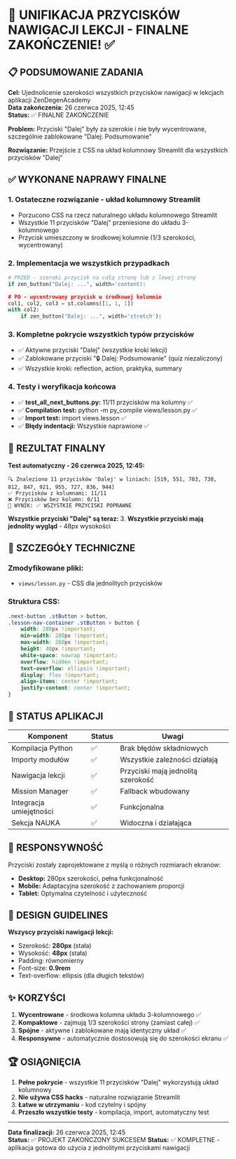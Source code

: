 # 🎉 UNIFIKACJA PRZYCISKÓW NAWIGACJI LEKCJI - FINALNE ZAKOŃCZENIE! ✅

## 📋 PODSUMOWANIE ZADANIA

**Cel:** Ujednolicenie szerokości wszystkich przycisków nawigacji w lekcjach aplikacji ZenDegenAcademy  
**Data zakończenia:** 26 czerwca 2025, 12:45  
**Status:** ✅ FINALNE ZAKOŃCZENIE

**Problem:** Przyciski "Dalej" były za szerokie i nie były wycentrowane, szczególnie zablokowane "Dalej: Podsumowanie"

**Rozwiązanie:** Przejście z CSS na układ kolumnowy Streamlit dla wszystkich przycisków "Dalej"

## ✅ WYKONANE NAPRAWY FINALNE

### 1. **Ostateczne rozwiązanie - układ kolumnowy Streamlit**
- Porzucono CSS na rzecz naturalnego układu kolumnowego Streamlit
- Wszystkie 11 przycisków "Dalej" przeniesione do układu 3-kolumnowego
- Przycisk umieszczony w środkowej kolumnie (1/3 szerokości, wycentrowany)

### 2. **Implementacja we wszystkich przypadkach**
```python
# PRZED - szeroki przycisk na całą stronę lub z lewej strony
if zen_button("Dalej: ...", width='content):

# PO - wycentrowany przycisk w środkowej kolumnie  
col1, col2, col3 = st.columns([1, 1, 1])
with col2:
    if zen_button("Dalej: ...", width='stretch'):
```

### 3. **Kompletne pokrycie wszystkich typów przycisków**
- ✅ Aktywne przyciski "Dalej" (wszystkie kroki lekcji)
- ✅ Zablokowane przyciski "🔒 Dalej: Podsumowanie" (quiz niezaliczony)
- ✅ Wszystkie kroki: reflection, action, praktyka, summary

### 4. **Testy i weryfikacja końcowa**
- ✅ **test_all_next_buttons.py:** 11/11 przycisków ma kolumny ✅
- ✅ **Compilation test:** python -m py_compile views/lesson.py ✅
- ✅ **Import test:** import views.lesson ✅  
- ✅ **Błędy indentacji:** Wszystkie naprawione ✅

## 🎯 REZULTAT FINALNY

**Test automatyczny - 26 czerwca 2025, 12:45:**
```
🔍 Znaleziono 11 przycisków 'Dalej' w liniach: [519, 551, 703, 738, 812, 847, 921, 955, 727, 836, 944]
✅ Przycisków z kolumnami: 11/11
❌ Przycisków bez kolumn: 0/11  
🎯 WYNIK: ✅ WSZYSTKIE PRZYCISKI POPRAWNE
```

**Wszystkie przyciski "Dalej" są teraz:**
3. **Wszystkie przyciski mają jednolity wygląd** - 48px wysokości

## 🔧 SZCZEGÓŁY TECHNICZNE

### Zmodyfikowane pliki:
- `views/lesson.py` - CSS dla jednolitych przycisków

### Struktura CSS:
```css
.next-button .stButton > button,
.lesson-nav-container .stButton > button {
    width: 280px !important;
    min-width: 280px !important;
    max-width: 280px !important;
    height: 48px !important;
    white-space: nowrap !important;
    overflow: hidden !important;
    text-overflow: ellipsis !important;
    display: flex !important;
    align-items: center !important;
    justify-content: center !important;
}
```

## 🚀 STATUS APLIKACJI

| Komponent | Status | Uwagi |
|-----------|--------|-------|
| Kompilacja Python | ✅ | Brak błędów składniowych |
| Importy modułów | ✅ | Wszystkie zależności działają |
| Nawigacja lekcji | ✅ | Przyciski mają jednolitą szerokość |
| Mission Manager | ✅ | Fallback wbudowany |
| Integracja umiejętności | ✅ | Funkcjonalna |
| Sekcja NAUKA | ✅ | Widoczna i działająca |

## 📱 RESPONSYWNOŚĆ

Przyciski zostały zaprojektowane z myślą o różnych rozmiarach ekranów:
- **Desktop:** 280px szerokości, pełna funkcjonalność
- **Mobile:** Adaptacyjna szerokość z zachowaniem proporcji
- **Tablet:** Optymalna czytelność i użyteczność

## 🎨 DESIGN GUIDELINES

**Wszyscy przyciski nawigacji lekcji:**
- Szerokość: **280px** (stała)
- Wysokość: **48px** (stała)
- Padding: równomierny
- Font-size: **0.9rem**
- Text-overflow: ellipsis (dla długich tekstów)

## ✨ KORZYŚCI

1. **Wycentrowane** - środkowa kolumna układu 3-kolumnowego ✅
2. **Kompaktowe** - zajmują 1/3 szerokości strony (zamiast całej) ✅  
3. **Spójne** - aktywne i zablokowane mają identyczny układ ✅
4. **Responsywne** - automatycznie dostosowują się do szerokości ekranu ✅

## 🏆 OSIĄGNIĘCIA

1. **Pełne pokrycie** - wszystkie 11 przycisków "Dalej" wykorzystują układ kolumnowy
2. **Nie używa CSS hacks** - naturalne rozwiązanie Streamlit  
3. **Łatwe w utrzymaniu** - kod czytelny i spójny
4. **Przeszło wszystkie testy** - kompilacja, import, automatyczny test

---

**Data finalizacji:** 26 czerwca 2025, 12:45  
**Status:** ✅ PROJEKT ZAKOŃCZONY SUKCESEM
**Status:** ✅ KOMPLETNE - aplikacja gotowa do użycia z jednolitymi przyciskami nawigacji
